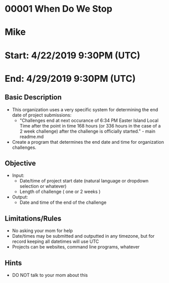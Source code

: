 # 00001 When Do We Stop
# Mike
# Start: 4/22/2019 9:30PM (UTC)
# End: 4/29/2019 9:30PM (UTC)

## Basic Description
- This organization uses a very specific system for determining the end date of project submissions:
	- "Challenges end at next occurance of 6:34 PM Easter Island Local Time after the point in time 168 hours (or 336 hours in the case of a 2 week challenge) after the challenge is officially started." - main readme.md
- Create a program that determines the end date and time for organization challenges.

## Objective
- Input: 
	- Date/time of project start date (natural language or dropdown selection or whatever)
	- Length of challenge ( one or 2 weeks )
- Output: 
	- Date and time of the end of the challenge

## Limitations/Rules
- No asking your mom for help
- Date/times may be submitted and outputted in any timezone, but for record keeping all datetimes will use UTC
- Projects can be websites, command line programs, whatever

## Hints
- DO NOT talk to your mom about this